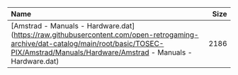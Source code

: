 |Name|Size|
|:---|---:|
|[Amstrad - Manuals - Hardware.dat](https://raw.githubusercontent.com/open-retrogaming-archive/dat-catalog/main/root/basic/TOSEC-PIX/Amstrad/Manuals/Hardware/Amstrad - Manuals - Hardware.dat)|2186|
